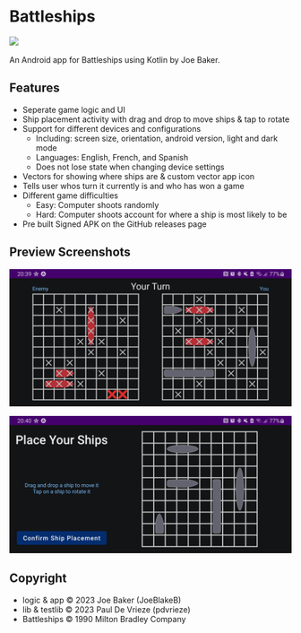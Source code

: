 # Battleships

[![](https://img.shields.io/endpoint?color=green&logo=google-play&logoColor=green&url=https%3A%2F%2Fplay.cuzi.workers.dev%2Fplay%3Fi%3Dcom.joeblakeb.battleships%26l%3DGoole%2520Play%26m%3D%24version)](https://play.google.com/store/apps/details?id=com.joeblakeb.battleships)

An Android app for Battleships using Kotlin by Joe Baker.

## Features

- Seperate game logic and UI
- Ship placement activity with drag and drop to move ships & tap to rotate
- Support for different devices and configurations
  - Including: screen size, orientation, android version, light and dark mode
  - Languages: English, French, and Spanish
  - Does not lose state when changing device settings
- Vectors for showing where ships are & custom vector app icon
- Tells user whos turn it currently is and who has won a game
- Different game difficulties
  - Easy: Computer shoots randomly
  - Hard: Computer shoots account for where a ship is most likely to be
- Pre built Signed APK on the GitHub releases page

## Preview Screenshots

![Screenshot of Gameplay Activity](.github/Screenshots/Gameplay.jpg?raw=true)

![Screenshot of Ship Placement Activity](.github/Screenshots/PlaceYourShips.jpg?raw=true)

## Copyright

- logic & app © 2023 Joe Baker (JoeBlakeB)
- lib & testlib © 2023 Paul De Vrieze (pdvrieze)
- Battleships © 1990 Milton Bradley Company